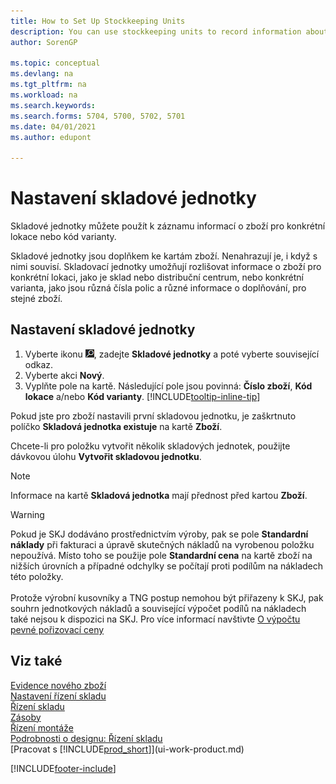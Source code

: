 ```yaml
---
title: How to Set Up Stockkeeping Units
description: You can use stockkeeping units to record information about your items for a specific location or a specific variant code.
author: SorenGP

ms.topic: conceptual
ms.devlang: na
ms.tgt_pltfrm: na
ms.workload: na
ms.search.keywords:
ms.search.forms: 5704, 5700, 5702, 5701
ms.date: 04/01/2021
ms.author: edupont

---
```

# Nastavení skladové jednotky
Skladové jednotky můžete použít k záznamu informací o zboží pro konkrétní lokace nebo kód varianty.

Skladové jednotky jsou doplňkem ke kartám zboží. Nenahrazují je, i když s nimi souvisí. Skladovací jednotky umožňují rozlišovat informace o zboží pro konkrétní lokaci, jako je sklad nebo distribuční centrum, nebo konkrétní varianta, jako jsou různá čísla polic a různé informace o doplňování, pro stejné zboží.

## Nastavení skladové jednotky

1. Vyberte ikonu ![Žárovky, která otevře funkci Řekněte mi](media/ui-search/search_small.png "Řekněte mi, co chcete dělat"), zadejte **Skladové jednotky** a poté vyberte související odkaz.
2. Vyberte akci **Nový**.
3. Vyplňte pole na kartě. Následující pole jsou povinná: **Číslo zboží**, **Kód lokace** a/nebo **Kód varianty**. [!INCLUDE[tooltip-inline-tip](includes/tooltip-inline-tip_md.md)]

Pokud jste pro zboží nastavili první skladovou jednotku, je zaškrtnuto políčko **Skladová jednotka existuje** na kartě **Zboží**.

Chcete-li pro položku vytvořit několik skladových jednotek, použijte dávkovou úlohu **Vytvořit skladovou jednotku**.

> [!NOTE]  
> Informace na kartě **Skladová jednotka** mají přednost před kartou **Zboží**.

> [!Warning]
> Pokud je SKJ dodáváno prostřednictvím výroby, pak se pole **Standardní náklady** při fakturaci a úpravě skutečných nákladů na vyrobenou položku nepoužívá. Místo toho se použije pole **Standardní cena** na kartě zboží na nižších úrovních a případné odchylky se počítají proti podílům na nákladech této položky.<br /><br />
> Protože výrobní kusovníky a TNG postup nemohou být přiřazeny k SKJ, pak souhrn jednotkových nákladů a související výpočet podílů na nákladech také nejsou k dispozici na SKJ. Pro více informací navštivte [O výpočtu pevné pořizovací ceny](finance-about-calculating-standard-cost.md)

## Viz také
[Evidence nového zboží](inventory-how-register-new-items.md)    
[Nastavení řízení skladu](warehouse-setup-warehouse.md)    
[Řízení skladu](warehouse-manage-warehouse.md)    
[Zásoby](inventory-manage-inventory.md)    
[Řízení montáže](assembly-assemble-items.md)      
[Podrobnosti o designu: Řízení skladu](design-details-warehouse-management.md)    
[Pracovat s [!INCLUDE[prod_short](includes/prod_short.md)]](ui-work-product.md)


[!INCLUDE[footer-include](includes/footer-banner.md)]